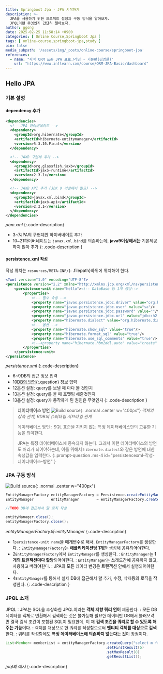 ```yaml
---
title: Springboot Jpa - JPA 시작하기
description: >-
  JPA를 사용하기 위한 프로젝트 설정과 구동 방식을 알아보자.
  JPQL이란 무엇인지 간단히 알아보자.
author: ggong
date: 2025-02-25 11:58:14 +0900
categories: [ Online Course,Springboot Jpa ]
tags: [ online-course,springboot-jpa,study ]
pin: false
media_subpath: '/assets/img/_posts/online-course/springboot-jpa'
references:
  - name: "자바 ORM 표준 JPA 프로그래밍 - 기본편(김영한)"
    url: "https://www.inflearn.com/course/ORM-JPA-Basic/dashboard"
---
```


## Hello JPA

### 기본 설정


#### dependency 추가 

```xml
<dependencies>
  <!-- JPA 하이버네이트 -->
  <dependency>
    <groupId>org.hibernate</groupId>
    <artifactId>hibernate-entitymanager</artifactId>
    <version>5.3.10.Final</version>
  </dependency>

  <!-- JAXB 구현체 추가 -->
  <dependency>
    <groupId>org.glassfish.jaxb</groupId>
    <artifactId>jaxb-runtime</artifactId>
    <version>2.3.1</version>
  </dependency>

  <!-- JAXB API 추가 (JDK 9 이상에서 필요) -->
  <dependency>
    <groupId>javax.xml.bind</groupId>
    <artifactId>jaxb-api</artifactId>
    <version>2.3.1</version>
  </dependency>
</dependencies>
```
_pom.xml_
{:.code-description}

- <span>3~7</span>JPA의 구현체인 하이버네이트 추가
- <span>10~21</span>하이버네이트는 `javax.xml.bind`를 의존하는데, **java9이상에서는** 기본제공하지 않아 추가
{: .code-description }

#### persistence.xml 작성

작성 위치는 `resources/META-INF/`{: .filepath}하위에 위치해야 한다. 

```xml
<?xml version="1.0" encoding="UTF-8"?>
<persistence version="2.2" xmlns="http://xmlns.jcp.org/xml/ns/persistence" xmlns:xsi="http://www.w3.org/2001/XMLSchema-instance" xsi:schemaLocation="http://xmlns.jcp.org/xml/ns/persistence http://xmlns.jcp.org/xml/ns/persistence/persistence_2_2.xsd">
	<persistence-unit name="hello"><!-- DataBase 당 1개 생성-->
		<properties>
			<!-- 필수 속성 -->
			<property name="javax.persistence.jdbc.driver" value="org.h2.Driver"/>
			<property name="javax.persistence.jdbc.user" value="sa"/>
			<property name="javax.persistence.jdbc.password" value=""/>
			<property name="javax.persistence.jdbc.url" value="jdbc:h2:tcp://localhost/~/Develop/h2/h2"/>
			<property name="hibernate.dialect" value="org.hibernate.dialect.H2Dialect"/>
			<!-- 옵션 -->
			<property name="hibernate.show_sql" value="true"/>
			<property name="hibernate.format_sql" value="true"/>
			<property name="hibernate.use_sql_comments" value="true"/>
			<!--<property name="hibernate.hbm2ddl.auto" value="create" />-->
		</properties>
	</persistence-unit>
</persistence>
```
_persistence.xml_
{:.code-description}

- <span>6~9</span>DB의 접근 정보 입력
- <span>10</span>[DB의 방언](#persistencexml-작성-데이터베이스-방언){:.question} 정보 입력
- <span>12</span>옵션 설정: query를 보낼 때 마다 볼 것인지
- <span>13</span>옵션 설정: query를 볼 때 포맷팅 해줄것인지
- <span>13</span>옵션 설정: query가 동작하게 된 원인은 무엇인지
{: .code-description }



> **데이터베이스 방언**
> ![Build source](2-1.png){: .normal .center w="400px"}
> _객체의 상속 관계, RDB의 슈퍼타입 서브타입 관계_
> 
> 데이터베이스 방언
: SQL 표준을 지키지 않는 특정 데이터베이스만의 고유한 기능을 의미한다.
> 
> JPA는 특정 데이터베이스에 종속되지 않는다.
> 그래서 이런 데이터베이스의 방언도 처리가 되어야하는데, 이를 위해서 `hibernate.dialect`와 같은 방언에 대한 속성값을 입력한다. 
{:.prompt-question  .ms-4 id="persistencexml-작성-데이터베이스-방언" }


### JPA 구동 방식

![Build source](2-2.png){: .normal .center w="400px"}

```java
EntityManagerFactory entityManagerFactory = Persistence.createEntityManagerFactory("hello");
EntityManager        entityManager        = entityManagerFactory.createEntityManager();

//TODO DB에 접근해서 할 로직 작성

entityManager.close();
entityManagerFactory.close();
```
_entityManagerFactory와 entityManager_
{:.code-description}

- <span>1</span>`persistence-unit name`을 매개변수로 해서, `EntityManagerFactory`를 생성한다.
  : `EntityManagerFactory`는 **애플리케이션당 1개**만 생성해 공유되어야한다.
- <span>2</span>`EntityManagerFactory`에서 `EntityManager`를 생성한다.
  : `EntityManager`는 **1개의 트랜잭션마다 할당**되어야한다.
  : `EntityManager`는 쓰레드간에 공유하지 않고, 사용하고 버려야한다.
  : JPA의 모든 데이터 변경은 트랜잭션 안에서 실행되어야한다.
- <span>4</span>`EntityManager`를 통해서 실제 DB에 접근해서 할 추가, 수정, 삭제등의 로직을 작성한다.
{: .code-description }


### JPQL 소개

JPQL
: JPA는 SQL을 추상화한 JPQL이라는 **객체 지향 쿼리 언어** 제공한다.
: 모든 DB 데이터를 객체로 변환해서 검색하는 것은 불가능해 필요한 데이터만 DB에서 불러오려면 결국 검색 조건이 포함된 SQL이 필요한데, 이 때 **검색 조건을 쿼리로 할 수 있도록 해주는 기능**이다.
: 객체를 대상으로 한 쿼리를 작성함으로써 **엔티티 객체를 대상으로 검색**한다.
: 쿼리를 작성함에도 **특정 데이터베이스에 의존하지 않는다는 것**이 장점이다.

```java
List<Member> memberList = entityManagerFactory.createQuery("select m from Member as m", Member.class)
                                              .setFirstResult(5)
                                              .setMaxResult(8)
                                              .getResultList();
```
_jpql의 예시_
{:.code-description}
